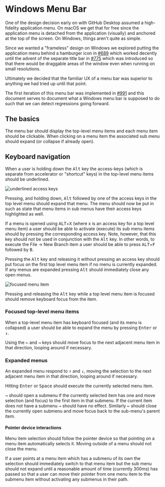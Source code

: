 # Windows Menu Bar

One of the design decision early on with GitHub Desktop assumed a high-fidelity
application menu. On macOS we get that for free since the application menu is
detached from the application (visually) and anchored at the top of the screen.
On Windows, things aren't quite as simple.

Since we wanted a "frameless" design on Windows we explored putting the
application menu behind a hamburger icon in
[#689](https://github.com/desktop/desktop/pull/689) which worked decently until
the advent of the separate title bar in
[#775](https://github.com/desktop/desktop/pull/775) which was introduced so that
there would be draggable areas of the window even when running on small
resolutions.

Ultimately we decided that the familiar UX of a menu bar was superior to
anything we had tried up until that point.

The first iteration of this menu bar was implemented in
[#991](https://github.com/desktop/desktop/pull/991) and this document serves to
document what a Windows menu bar is supposed to do such that we can detect
regressions going forward.

## The basics

The menu bar should display the top-level menu items and each menu item should
be clickable. When clicking on a menu item the associated sub menu should expand
(or collapse if already open).

## Keyboard navigation

When a user is holding down the <kbd>Alt</kbd> key the access-keys (which is
separate from accelerator or "shortcut" keys) in the top-level menu items should
be underlined.

![underlined access keys](https://cloud.githubusercontent.com/assets/634063/24377826/02f7cb34-1341-11e7-9514-4b229372f985.png)

Pressing, and holding down, <kbd>Alt</kbd> followed by one of the access keys in
the top level menu should expand that menu. The menu should now be put in such
as state that menu items in sub menus have their access keys highlighted as
well.

If a menu is opened using <kbd>ALT</kbd>+<kbd>X</kbd> (where x is an access key
for a top level menu item) a user should be able to activate (execute) its sub
menu items should by pressing the corresponding access key. Note, however, that
this key should _not_ be used in conjunction with the <kbd>Alt</kbd> key. In
other words, to execute the File -> New Branch item a user should be able to
press <kbd>ALT</kbd>+<kbd>F</kbd> followed by <kbd>B</kbd>.

Pressing the <kbd>Alt</kbd> key and releasing it without pressing an access key
should put focus on the first top level menu item if no menu is currently
expanded. If any menus are expanded pressing <kbd>Alt</kbd> should immediately
close any open menus.

![focused menu item](https://cloud.githubusercontent.com/assets/634063/24378079/f6bff85e-1341-11e7-8d79-dbc8681fa9f0.png)

Pressing and releasing the <kbd>Alt</kbd> key while a top level menu item is
focused should remove keyboard focus from the item.

### Focused top-level menu items

When a top-level menu item has keyboard focused (and its menu is collapsed) a
user should be able to expand the menu by pressing <kbd>Enter</kbd> or
<kbd>↓</kbd>.

Using the <kbd>←</kbd> and <kbd>→</kbd> keys should move focus to the next
adjacent menu item in that direction, looping around if necessary.

### Expanded menus

An expanded menu respond to <kbd>↑</kbd> and <kbd>↓</kbd>, moving the selection
to the next adjacent menu item in that direction, looping around if necessary.

Hitting <kbd>Enter</kbd> or <kbd>Space</kbd> should execute the currently
selected menu item.

<kbd>→</kbd> should open a submenu if the currently selected item has one and
move selection (and focus) to the first item in that submenu. If the current
item does not have a submenu <kbd>→</kbd> should have no effect. Similarly
<kbd>←</kbd> should close the currently open submenu and move focus back to the
sub-menu's parent item.

#### Pointer device interactions

Menu item selection should follow the pointer device so that pointing on a menu
item automatically selects it. Moving outside of a menu should not close the
menu.

If a user points at a menu item which has a submenu of its own the selection
should immediately switch to that menu item but the sub menu should not expand
until a reasonable amount of time (currently 300ms) has passed so that a user
can move their pointer from one menu item to the submenu item without activating
any submenus in their path.
